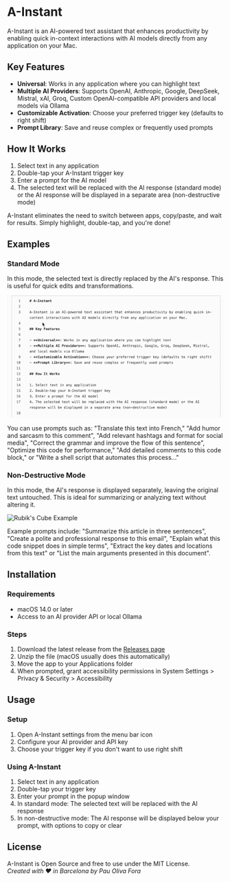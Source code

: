 # A-Instant

A-Instant is an AI-powered text assistant that enhances productivity by enabling quick in-context interactions with AI models directly from any application on your Mac.

## Key Features

- **Universal**: Works in any application where you can highlight text
- **Multiple AI Providers**: Supports OpenAI, Anthropic, Google, DeepSeek, Mistral, xAI, Groq, Custom OpenAI-compatible API providers and local models via Ollama
- **Customizable Activation**: Choose your preferred trigger key (defaults to right shift)
- **Prompt Library**: Save and reuse complex or frequently used prompts

## How It Works

1. Select text in any application
2. Double-tap your A-Instant trigger key
3. Enter a prompt for the AI model
4. The selected text will be replaced with the AI response (standard mode) or the AI response will be displayed in a separate area (non-destructive mode)

A-Instant eliminates the need to switch between apps, copy/paste, and wait for results. Simply highlight, double-tap, and you're done!

## Examples

### Standard Mode
In this mode, the selected text is directly replaced by the AI's response. This is useful for quick edits and transformations.

![Translation Example](docs/img/translate.gif)

You can use prompts such as: "Translate this text into French," "Add humor and sarcasm to this comment", "Add relevant hashtags and format for social media", "Correct the grammar and improve the flow of this sentence", "Optimize this code for performance," "Add detailed comments to this code block," or "Write a shell script that automates this process..."

### Non-Destructive Mode
In this mode, the AI's response is displayed separately, leaving the original text untouched. This is ideal for summarizing or analyzing text without altering it.

![Rubik's Cube Example](docs/img/rubik.gif)

 Example prompts include: "Summarize this article in three sentences", "Create a polite and professional response to this email", "Explain what this code snippet does in simple terms", "Extract the key dates and locations from this text" or "List the main arguments presented in this document".

## Installation

### Requirements
- macOS 14.0 or later
- Access to an AI provider API or local Ollama

### Steps
1. Download the latest release from the [Releases page](https://github.com/poliva/a-instant/releases)
2. Unzip the file (macOS usually does this automatically)
3. Move the app to your Applications folder
4. When prompted, grant accessibility permissions in System Settings > Privacy & Security > Accessibility

## Usage

### Setup
1. Open A-Instant settings from the menu bar icon
2. Configure your AI provider and API key
3. Choose your trigger key if you don't want to use right shift

### Using A-Instant
1. Select text in any application
2. Double-tap your trigger key
3. Enter your prompt in the popup window
4. In standard mode: The selected text will be replaced with the AI response
5. In non-destructive mode: The AI response will be displayed below your prompt, with options to copy or clear

## License
A-Instant is Open Source and free to use under the MIT License.  
*Created with ♥ in Barcelona by Pau Oliva Fora*
